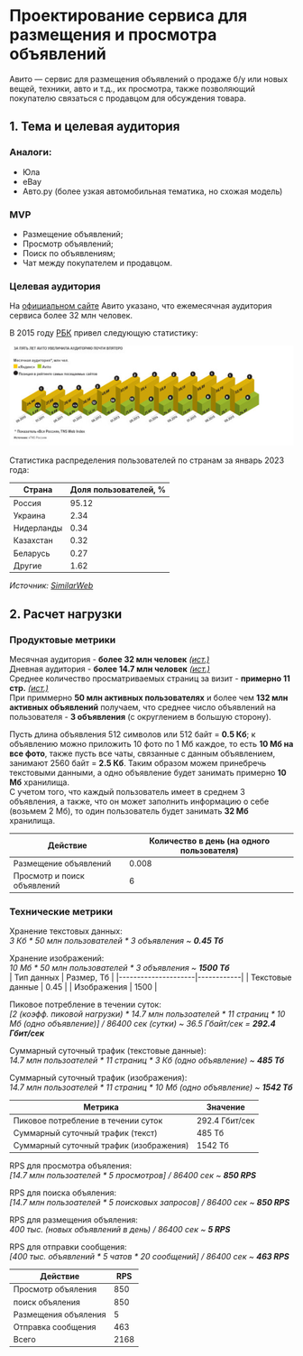 # Проектирование сервиса для размещения и просмотра объявлений
Авито — сервис для размещения объявлений о продаже б/у или новых вещей, техники, авто и т.д., их просмотра, также позволяющий покупателю связаться с продавцом для обсуждения товара.

## 1. Тема и целевая аудитория
### Аналоги:
- Юла
- eBay 
- Авто.ру (более узкая автомобильная тематика, но схожая модель)

### MVP
- Размещение объявлений;
- Просмотр объявлений;
- Поиск по объявлениям;
- Чат между покупателем и продавцом.

### Целевая аудитория
На [официальном сайте](https://www.avito.ru/company) Авито указано, что ежемесячная аудитория сервиса более 32 млн человек.

В 2015 году [РБК](https://www.rbc.ru/business/14/12/2015/5669bbdc9a79472e718fd6df) привел следующую статистику:

<img src="/img/RBC_2015_stats.jpg">

Статистика распределения пользователей по странам за январь 2023 года:

| Страна      | Доля пользователей, % |
| ---         | ---                   |
| Россия      | 95.12 	              |
| Украина     | 2.34                  |
| Нидерланды  | 0.34                  |
| Казахстан   | 0.32                  |
| Беларусь    | 0.27                  |
| Другие      | 1.62                  |

*Источник: [SimilarWeb](https://www.similarweb.com/ru/website/avito.ru/#traffic)*

## 2. Расчет нагрузки
### Продуктовые метрики  

Месячная аудитория - __более 32 млн человек__ [*(ист.)*](https://www.avito.ru/company)  
Дневная аудитория - __более 14.7 млн человек__ [*(ист.)*](https://www.avito.ru/b2b-hub/resources/files/Медиакит.pdf)  
Среднее количество просматриваемых страниц за визит - __примерно 11 стр.__ [*(ист.)*](https://www.similarweb.com/ru/website/avito.ru/#overview)  
При приммерно __50 млн активных пользователях__ и более чем __132 млн активных объявлений__ получаем, что среднее число объявлений на пользователя - __3 объявления__ (с округлением в большую сторону).  

Пусть длина объявления 512 символов или 512 байт = __0.5 Кб__; к объявлению можно приложить 10 фото по 1 Мб каждое, то есть __10 Мб на все фото__, также пусть все чаты, связанные с данным объявлением, занимают 2560 байт = __2.5 Кб__. Таким образом можем принебречь текстовыми данными, а одно объявление будет занимать примерно __10 Мб__ хранилища.  
С учетом того, что каждый пользователь имеет в среднем 3 объявления, а также, что он может заполнить информацию о себе (возьмем 2 Мб), то один пользователь будет занимать __32 Мб__ хранилища.  


| Действие                      | Количество в день (на одного пользователя) |
|-------------------------------|--------------------------------------------|
| Размещение объявлений         | 0.008                                      |
| Просмотр и поиск объявлений   | 6                                          |

### Технические метрики
Хранение текстовых данных:  
*3 Кб * 50 млн пользователей * 3 объявления ~ __0.45 Тб__*  

Хранение изображений:  
*10 Мб * 50 млн пользователей * 3 объявления ~ __1500 Тб__*  
| Тип данных          | Размер, Тб |
|---------------------|------------|
| Текстовые данные    | 0.45       |
| Изображения         | 1500       |

Пиковое потребление в течении суток:  
*[2 (коэфф. пиковой нагрузки) * 14.7 млн пользоателей * 11 страниц * 10 Мб (одно объявление)] / 86400 сек (сутки) ~ 36.5 Гбайт/сек = __292.4 Гбит/сек__*

Суммарный суточный трафик (текстовые данные):  
*14.7 млн пользоателей * 11 страниц * 3 Кб (одно объявление) ~ __485 Тб__*  

Суммарный суточный трафик (изображения):  
*14.7 млн пользоателей * 11 страниц * 10 Мб (одно объявление) ~ __1542 Тб__*

| Метрика                                 | Значение       |
|-----------------------------------------|----------------|
| Пиковое потребление в течении суток     | 292.4 Гбит/сек |
| Суммарный суточный трафик (текст)       | 485 Тб         |
| Суммарный суточный трафик (изображения) | 1542 Тб        |

RPS для просмотра объяления:  
*[14.7 млн пользоателей * 5 просмотров] / 86400 сек ~ __850 RPS__*

RPS для поиска объяления:  
*[14.7 млн пользоателей * 5 поисковых запросов] / 86400 сек ~ __850 RPS__*

RPS для размещения объяления:  
*400 тыс. (новых объявлений в день) / 86400 сек ~ __5 RPS__*

RPS для отправки сообщения:  
*[400 тыс. объявлений * 5 чатов * 20 сообщений] / 86400 сек ~ __463 RPS__* 

| Действие               | RPS  |
|------------------------|------|
| Просмотр объяления     | 850  |
| поиск объяления        | 850  |
| Размещения объяления   | 5    |
| Отправка сообщения     | 463  |
| Всего                  | 2168 |
